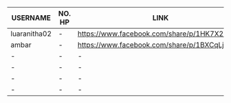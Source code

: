 

|  USERNAME  |  NO. HP  |  LINK  |
|  ---  |  ---  |  ---  |
| luaranitha02  | -  |  https://www.facebook.com/share/p/1HK7X2S5JA/  |
| ambar  | -  |  https://www.facebook.com/share/p/1BXCqLjYj1/  |
| -  | -  |  -  |
| -  | -  |  -  |
| -  | -  |  -  |
| -  | -  |  -  |
